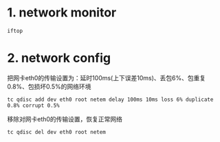 # 1. network monitor
```
iftop
```
# 2. network config

把网卡eth0的传输设置为：延时100ms(上下误差10ms)、丢包6%、包重复0.8%、包损坏0.5%的网络环境
```
tc qdisc add dev eth0 root netem delay 100ms 10ms loss 6% duplicate 0.8% corrupt 0.5%
```
移除对网卡eth0的传输设置，恢复正常网络
```
tc qdisc del dev eth0 root netem
```
